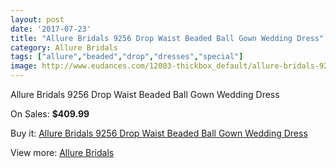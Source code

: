 ```yaml
---
layout: post
date: '2017-07-23'
title: "Allure Bridals 9256 Drop Waist Beaded Ball Gown Wedding Dress"
category: Allure Bridals
tags: ["allure","beaded","drop","dresses","special"]
image: http://www.eudances.com/12003-thickbox_default/allure-bridals-9256-drop-waist-beaded-ball-gown-wedding-dress.jpg
---
```

Allure Bridals 9256 Drop Waist Beaded Ball Gown Wedding Dress

On Sales: **$409.99**
<a href="https://www.eudances.com/en/allure-bridals/3755-allure-bridals-9256-drop-waist-beaded-ball-gown-wedding-dress.html"><amp-img layout="responsive" width="600" height="600" src="//www.eudances.com/12003-thickbox_default/allure-bridals-9256-drop-waist-beaded-ball-gown-wedding-dress.jpg" alt="Allure Bridals 9256 Drop Waist Beaded Ball Gown Wedding Dress 0" /></a>
<a href="https://www.eudances.com/en/allure-bridals/3755-allure-bridals-9256-drop-waist-beaded-ball-gown-wedding-dress.html"><amp-img layout="responsive" width="600" height="600" src="//www.eudances.com/12006-thickbox_default/allure-bridals-9256-drop-waist-beaded-ball-gown-wedding-dress.jpg" alt="Allure Bridals 9256 Drop Waist Beaded Ball Gown Wedding Dress 1" /></a>
<a href="https://www.eudances.com/en/allure-bridals/3755-allure-bridals-9256-drop-waist-beaded-ball-gown-wedding-dress.html"><amp-img layout="responsive" width="600" height="600" src="//www.eudances.com/12005-thickbox_default/allure-bridals-9256-drop-waist-beaded-ball-gown-wedding-dress.jpg" alt="Allure Bridals 9256 Drop Waist Beaded Ball Gown Wedding Dress 2" /></a>
<a href="https://www.eudances.com/en/allure-bridals/3755-allure-bridals-9256-drop-waist-beaded-ball-gown-wedding-dress.html"><amp-img layout="responsive" width="600" height="600" src="//www.eudances.com/12004-thickbox_default/allure-bridals-9256-drop-waist-beaded-ball-gown-wedding-dress.jpg" alt="Allure Bridals 9256 Drop Waist Beaded Ball Gown Wedding Dress 3" /></a>

Buy it: [Allure Bridals 9256 Drop Waist Beaded Ball Gown Wedding Dress](https://www.eudances.com/en/allure-bridals/3755-allure-bridals-9256-drop-waist-beaded-ball-gown-wedding-dress.html "Allure Bridals 9256 Drop Waist Beaded Ball Gown Wedding Dress")

View more: [Allure Bridals](https://www.eudances.com/en/2-allure-bridals "Allure Bridals")